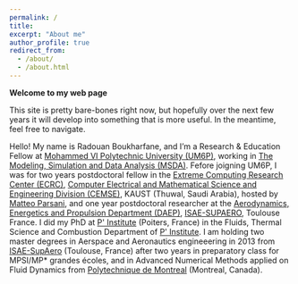 ```yaml
---
permalink: /
title: 
excerpt: "About me"
author_profile: true
redirect_from: 
  - /about/
  - /about.html
---
```


__Welcome to my web page__


This site is pretty bare-bones right now, but hopefully over the next few years it will develop into something that is more useful. In the meantime, feel free to navigate.

Hello! My name is Radouan Boukharfane, and I’m a  Research & Education Fellow at [Mohammed VI Polytechnic University (UM6P)](https://um6p.ma/), working in [The Modeling, Simulation and Data Analysis (MSDA)](https://msda.um6p.ma/home). Fefore joigning UM6P, I was for two years postdoctoral fellow in the [Extreme Computing Research Center (ECRC)](https://ecrc.kaust.edu.sa/), [Computer Electrical and Mathematical Science and Engineering Division (CEMSE)](https://cemse.kaust.edu.sa/), KAUST (Thuwal, Saudi Arabia), hosted by [Matteo Parsani](https://www.kaust.edu.sa/en/study/faculty/matteo-parsani), and one year postdoctoral researcher at the [Aerodynamics, Energetics and Propulsion Department (DAEP)](https://www.isae-supaero.fr/en/research/departments/erodynamics-energetics-and-propulsion-department-daep-91/9aerodynamics-energetics-and-propulsion-department-daep/), [ISAE-SUPAERO](https://www.isae-supaero.fr/en/), Toulouse France.
I did my PhD at [P' Institute](https://www.pprime.fr) (Poiters, France) in the Fluids, Thermal Science and Combustion Department of [P' Institute](https://www.pprime.fr). I am holding two master degrees in Aerspace and Aeronautics engineeering in 2013 from [ISAE-SupAero](https://www.isae-supaero.fr/en/) (Toulouse, France) after two years in preparatory class for MPSI/MP* grandes écoles, and in Advanced Numerical Methods applied on Fluid Dynamics from [Polytechnique de Montreal](https://www.polymtl.ca/) (Montreal, Canada).
